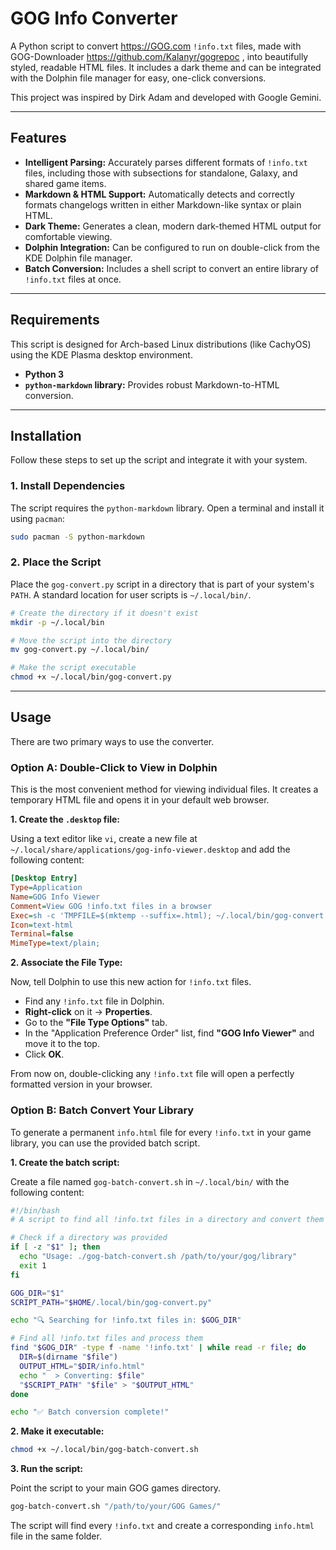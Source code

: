 # GOG Info Converter

A Python script to convert https://GOG.com `!info.txt` files, made with GOG-Downloader https://github.com/Kalanyr/gogrepoc , into beautifully styled, readable HTML files. It includes a dark theme and can be integrated with the Dolphin file manager for easy, one-click conversions.

This project was inspired by Dirk Adam and developed with Google Gemini.

---

## Features

-   **Intelligent Parsing:** Accurately parses different formats of `!info.txt` files, including those with subsections for standalone, Galaxy, and shared game items.
-   **Markdown & HTML Support:** Automatically detects and correctly formats changelogs written in either Markdown-like syntax or plain HTML.
-   **Dark Theme:** Generates a clean, modern dark-themed HTML output for comfortable viewing.
-   **Dolphin Integration:** Can be configured to run on double-click from the KDE Dolphin file manager.
-   **Batch Conversion:** Includes a shell script to convert an entire library of `!info.txt` files at once.

---

## Requirements

This script is designed for Arch-based Linux distributions (like CachyOS) using the KDE Plasma desktop environment.

-   **Python 3**
-   **`python-markdown` library:** Provides robust Markdown-to-HTML conversion.

---

## Installation

Follow these steps to set up the script and integrate it with your system.

### 1. Install Dependencies

The script requires the `python-markdown` library. Open a terminal and install it using `pacman`:

```bash
sudo pacman -S python-markdown
````

### 2\. Place the Script

Place the `gog-convert.py` script in a directory that is part of your system's `PATH`. A standard location for user scripts is `~/.local/bin/`.

```bash
# Create the directory if it doesn't exist
mkdir -p ~/.local/bin

# Move the script into the directory
mv gog-convert.py ~/.local/bin/

# Make the script executable
chmod +x ~/.local/bin/gog-convert.py
```

-----

## Usage

There are two primary ways to use the converter.

### Option A: Double-Click to View in Dolphin

This is the most convenient method for viewing individual files. It creates a temporary HTML file and opens it in your default web browser.

**1. Create the `.desktop` file:**

Using a text editor like `vi`, create a new file at `~/.local/share/applications/gog-info-viewer.desktop` and add the following content:

```ini
[Desktop Entry]
Type=Application
Name=GOG Info Viewer
Comment=View GOG !info.txt files in a browser
Exec=sh -c 'TMPFILE=$(mktemp --suffix=.html); ~/.local/bin/gog-convert.py "%f" > "$TMPFILE" && xdg-open "$TMPFILE"'
Icon=text-html
Terminal=false
MimeType=text/plain;
```

**2. Associate the File Type:**

Now, tell Dolphin to use this new action for `!info.txt` files.

  - Find any `!info.txt` file in Dolphin.
  - **Right-click** on it → **Properties**.
  - Go to the **"File Type Options"** tab.
  - In the "Application Preference Order" list, find **"GOG Info Viewer"** and move it to the top.
  - Click **OK**.

From now on, double-clicking any `!info.txt` file will open a perfectly formatted version in your browser.

### Option B: Batch Convert Your Library

To generate a permanent `info.html` file for every `!info.txt` in your game library, you can use the provided batch script.

**1. Create the batch script:**

Create a file named `gog-batch-convert.sh` in `~/.local/bin/` with the following content:

```bash
#!/bin/bash
# A script to find all !info.txt files in a directory and convert them to info.html

# Check if a directory was provided
if [ -z "$1" ]; then
  echo "Usage: ./gog-batch-convert.sh /path/to/your/gog/library"
  exit 1
fi

GOG_DIR="$1"
SCRIPT_PATH="$HOME/.local/bin/gog-convert.py"

echo "🔍 Searching for !info.txt files in: $GOG_DIR"

# Find all !info.txt files and process them
find "$GOG_DIR" -type f -name '!info.txt' | while read -r file; do
  DIR=$(dirname "$file")
  OUTPUT_HTML="$DIR/info.html"
  echo "  > Converting: $file"
  "$SCRIPT_PATH" "$file" > "$OUTPUT_HTML"
done

echo "✅ Batch conversion complete!"
```

**2. Make it executable:**

```bash
chmod +x ~/.local/bin/gog-batch-convert.sh
```

**3. Run the script:**

Point the script to your main GOG games directory.

```bash
gog-batch-convert.sh "/path/to/your/GOG Games/"
```

The script will find every `!info.txt` and create a corresponding `info.html` file in the same folder.

```
```
